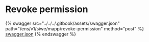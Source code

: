 # Revoke permission

{% swagger src="../../../.gitbook/assets/swagger.json" path="/ens/v1/siwe/mapp/revoke-permission" method="post" %}
[swagger.json](../../../.gitbook/assets/swagger.json)
{% endswagger %}
